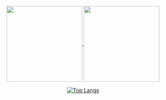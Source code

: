 <!--
**UkiMahfuda/UkiMahfuda** is a ✨ _special_ ✨ repository because its `README.md` (this file) appears on your GitHub profile.

Here are some ideas to get you started:

- 🔭 I’m currently working on ...
- 🌱 I’m currently learning ...
- 👯 I’m looking to collaborate on ...
- 🤔 I’m looking for help with ...
- 💬 Ask me about ...
- 📫 How to reach me: ...
- 😄 Pronouns: ...
- ⚡ Fun fact: ...
-->
<!--
![Anurag's GitHub stats](https://github-readme-stats.vercel.app/api?username=ukimahfuda&show_icons=true&theme=react&hide_border=true&border_radius=15&card_width=900)
theme=react
[![GitHub Streak](https://github-readme-streak-stats.herokuapp.com?user=Uki%20Mahfuda&theme=react&hide_border=true&border_radius=15&card_width=900)](https://git.io/streak-stats)
-->
<br>
<div align="center">
  <a href="https://github.com/ukimahfuda">
  <img height=200 align="center" src="https://github-readme-stats.vercel.app/api?username=ukimahfuda&show_icons=true&theme=transparent&hide_border=true&border_radius=20&card_width=325" />
</a>
<a>
  <img height=200 align="center" src="https://github-readme-streak-stats.herokuapp.com?user=Uki%20Mahfuda&theme=transparent&hide_border=true&border_radius=20&card_width=325)]https://git.io/streak-stats" />
</a>    

  <a href="https://github.com/ukimahfuda">
    
  ![Top Langs](https://github-readme-stats.vercel.app/api/top-langs/?username=ukimahfuda&layout=compact&border_radius=20&card_width=815&theme=transparent&hide_border=true&hide=,SCSS,CSS,HTML,Less,Cmake )
</a>
</div>






